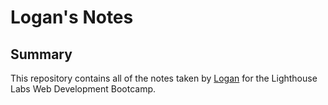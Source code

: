 # Logan's Notes
## Summary 

This repository contains all of the notes taken by [Logan](https://github.com/ShawkBawks) for the Lighthouse Labs Web Development Bootcamp.
